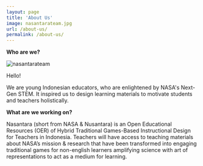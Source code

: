 ```yaml
---
layout: page
title: 'About Us'
image: nasantarateam.jpg
url: /about-us/
permalink: /about-us/
---
```



**Who are we?**

![nasantarateam](https://user-images.githubusercontent.com/114873886/193475570-1c0b16ea-8984-4ee3-9cae-062604f64bf5.jpg)

<p>Hello!</p>

<p>We are young Indonesian educators, who are enlightened by NASA's Next-Gen STEM. 
It inspired us to design learning materials to motivate students and teachers holistically. </p>


**What are we working on?**

<p>Nasantara (short from NASA & Nusantara) is an Open Educational Resources (OER)
of Hybrid Traditional Games-Based Instructional Design for Teachers in Indonesia. 
Teachers will have access to teaching materials about NASA’s mission & research
that have been transformed into engaging traditional games for non-english
learners amplifying science with art of representations to act as a medium for learning.</p>

